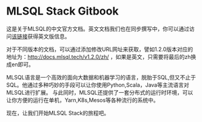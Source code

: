 # MLSQL Stack Gitbook

这是关于MLSQL的中文官方文档。英文文档我们也在同步撰写中，你可以通过访问[该链接](http://docs.mlsql.tech/en/)获得英文版信息。

对于不同版本的文档，可以通过添加修改URL网址来获取，譬如1.2.0版本对应的地址为：http://docs.mlsql.tech/v1.2.0/zh/
，如果是英文，只需要将最后的zh换成en即可。

MLSQL语言是一个高效的面向大数据和机器学习的语言，脱胎于SQL,但又不止于SQL。他通过多种巧妙的手段可以让你使用Python,Scala，Java等主流语言对MLSQL进行扩展。
与此同时，MLSQL还提供了一套分布式的运行时环境，可以让你方便的运行在单机，Yarn,K8s,Mesos等各种流行的系统中。

现在，让我们开始MLSQL Stack的旅程吧。
